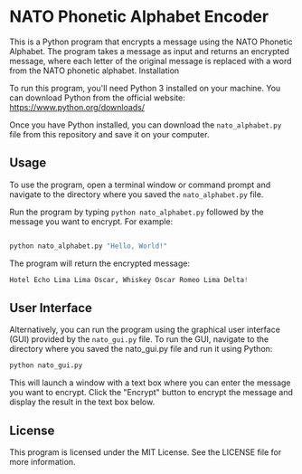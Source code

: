 # NATO Phonetic Alphabet Encoder

This is a Python program that encrypts a message using the NATO Phonetic Alphabet. The program takes a message as input and returns an encrypted message, where each letter of the original message is replaced with a word from the NATO phonetic alphabet.
Installation

To run this program, you'll need Python 3 installed on your machine. You can download Python from the official website: https://www.python.org/downloads/

Once you have Python installed, you can download the `nato_alphabet.py` file from this repository and save it on your computer.

## Usage

To use the program, open a terminal window or command prompt and navigate to the directory where you saved the `nato_alphabet.py` file.

Run the program by typing `python nato_alphabet.py` followed by the message you want to encrypt. For example:

```python

python nato_alphabet.py "Hello, World!"
```

The program will return the encrypted message:

``` python
Hotel Echo Lima Lima Oscar, Whiskey Oscar Romeo Lima Delta!
```

## User Interface

Alternatively, you can run the program using the graphical user interface (GUI) provided by the `nato_gui.py` file. To run the GUI, navigate to the directory where you saved the nato_gui.py file and run it using Python:

``` python
python nato_gui.py
```

This will launch a window with a text box where you can enter the message you want to encrypt. Click the "Encrypt" button to encrypt the message and display the result in the text box below.

## License

This program is licensed under the MIT License. See the LICENSE file for more information.
